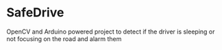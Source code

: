 # SafeDrive
OpenCV and Arduino powered project to detect if the driver is sleeping or not focusing on the road and alarm them
